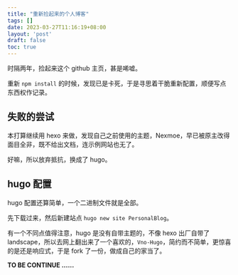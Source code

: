 ```yaml
---
title: "重新捡起来的个人博客"
tags: []
date: 2023-03-27T11:16:19+08:00
layout: 'post'
draft: false
toc: true
---
```


时隔两年，捡起来这个 github 主页，甚是唏嘘。

重新 `npm install` 的时候，发现已是卡死，于是寻思着干脆重新配置，顺便写点东西权作记录。

<!--more-->

## 失败的尝试

本打算继续用 hexo 来做，发现自己之前使用的主题，Nexmoe，早已被原主改得面目全非，既不给出文档，连示例网站也无了。

好嘛，所以放弃抵抗，换成了 hugo。

## hugo 配置

hugo 配置还算简单，一个二进制文件就是全部。

先下载过来，然后新建站点 `hugo new site PersonalBlog`。

有一个不同点值得注意，hugo 是没有自带主题的，不像 hexo 出厂自带了 landscape，所以去网上翻出来了一个喜欢的，`Vno-Hugo`，简约而不简单，更惊喜的是还是响应式，于是 fork 了一份，做成自己的家当了。

**TO BE CONTINUE ......**
